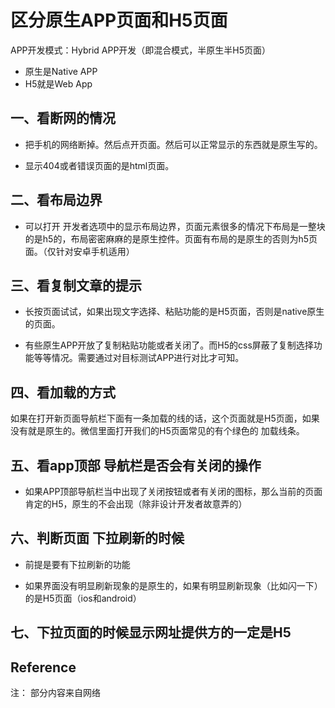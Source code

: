 # 区分原生APP页面和H5页面

APP开发模式：Hybrid  APP开发（即混合模式，半原生半H5页面）

* 原生是Native APP
* H5就是Web App

## 一、看断网的情况

* 把手机的网络断掉。然后点开页面。然后可以正常显示的东西就是原生写的。


* 显示404或者错误页面的是html页面。


## 二、看布局边界

* 可以打开 开发者选项中的显示布局边界，页面元素很多的情况下布局是一整块的是h5的，布局密密麻麻的是原生控件。页面有布局的是原生的否则为h5页面。（仅针对安卓手机适用）


## 三、看复制文章的提示

* 长按页面试试，如果出现文字选择、粘贴功能的是H5页面，否则是native原生的页面。


* 有些原生APP开放了复制粘贴功能或者关闭了。而H5的css屏蔽了复制选择功能等等情况。需要通过对目标测试APP进行对比才可知。


## 四、看加载的方式

如果在打开新页面导航栏下面有一条加载的线的话，这个页面就是H5页面，如果没有就是原生的。微信里面打开我们的H5页面常见的有个绿色的 加载线条。

## 五、看app顶部 导航栏是否会有关闭的操作

* 如果APP顶部导航栏当中出现了关闭按钮或者有关闭的图标，那么当前的页面肯定的H5，原生的不会出现（除非设计开发者故意弄的）


## 六、判断页面 下拉刷新的时候

* 前提是要有下拉刷新的功能

* 如果界面没有明显刷新现象的是原生的，如果有明显刷新现象（比如闪一下）的是H5页面（ios和android）


## 七、下拉页面的时候显示网址提供方的一定是H5

## Reference

注： 部分内容来自网络
